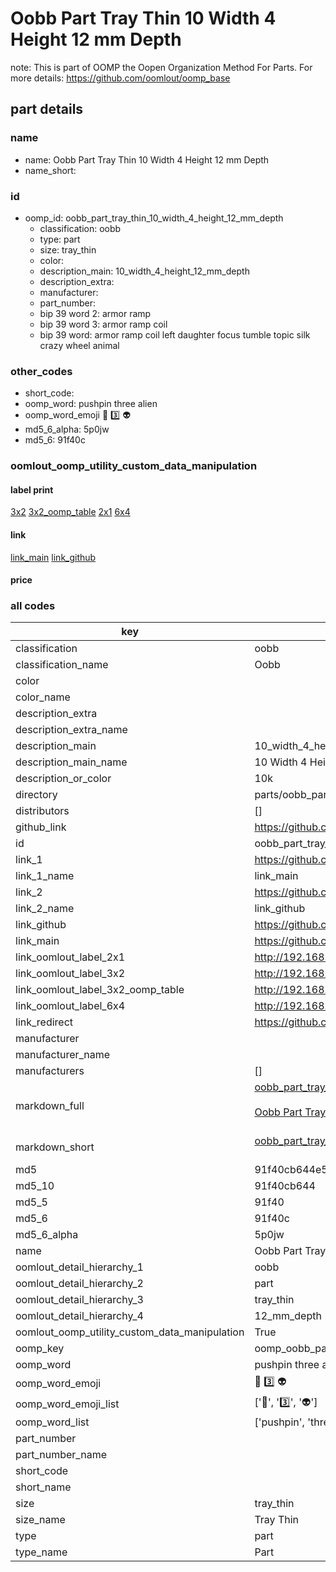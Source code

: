 # Oobb Part Tray Thin 10 Width 4 Height 12 mm Depth  

note: This is part of OOMP the Oopen Organization Method For Parts. For more details: https://github.com/oomlout/oomp_base

##  part details
  







### name
* name: Oobb Part Tray Thin 10 Width 4 Height 12 mm Depth
* name_short: 
### id
* oomp_id: oobb_part_tray_thin_10_width_4_height_12_mm_depth
  * classification: oobb
  * type: part
  * size: tray_thin
  * color: 
  * description_main: 10_width_4_height_12_mm_depth
  * description_extra: 
  * manufacturer: 
  * part_number: 
  * bip 39 word 2: armor ramp
  * bip 39 word 3: armor ramp coil
  * bip 39 word: armor ramp coil left daughter focus tumble topic silk crazy wheel animal

### other_codes
* short_code: 
* oomp_word: pushpin three alien
* oomp_word_emoji :pushpin: :three: :alien:
* md5_6_alpha: 5p0jw
* md5_6: 91f40c






### oomlout_oomp_utility_custom_data_manipulation
#### label print
[3x2](http://192.168.1.245:1112/?label=oomp%205p0jw)
[3x2_oomp_table](http://192.168.1.108:1112/?label=oomp%205p0jw)
[2x1](http://192.168.1.242:1112/?label=oomp%205p0jw)
[6x4](http://192.168.1.55:1112/?label=oomp%205p0jw)    

#### link

[link_main](https://github.com/oomlout/oomlout_oomp_version_1_messy/tree/main/parts/oobb_part_tray_thin_10_width_4_height_12_mm_depth) [link_github](https://github.com/oomlout/oomlout_oomp_version_1_messy/tree/main/parts/oobb_part_tray_thin_10_width_4_height_12_mm_depth)                             

#### price







### all codes 
| key | value |  
| --- | --- |  
| classification | oobb |  
| classification_name | Oobb |  
| color |  |  
| color_name |  |  
| description_extra |  |  
| description_extra_name |  |  
| description_main | 10_width_4_height_12_mm_depth |  
| description_main_name | 10 Width 4 Height 12 mm Depth |  
| description_or_color | 10k |  
| directory | parts/oobb_part_tray_thin_10_width_4_height_12_mm_depth |  
| distributors | [] |  
| github_link | https://github.com/oomlout/oomlout_oomp_part_src/tree/main/parts/oobb_part_tray_thin_10_width_4_height_12_mm_depth |  
| id | oobb_part_tray_thin_10_width_4_height_12_mm_depth |  
| link_1 | https://github.com/oomlout/oomlout_oomp_version_1_messy/tree/main/parts/oobb_part_tray_thin_10_width_4_height_12_mm_depth |  
| link_1_name | link_main |  
| link_2 | https://github.com/oomlout/oomlout_oomp_version_1_messy/tree/main/parts/oobb_part_tray_thin_10_width_4_height_12_mm_depth |  
| link_2_name | link_github |  
| link_github | https://github.com/oomlout/oomlout_oomp_version_1_messy/tree/main/parts/oobb_part_tray_thin_10_width_4_height_12_mm_depth |  
| link_main | https://github.com/oomlout/oomlout_oomp_version_1_messy/tree/main/parts/oobb_part_tray_thin_10_width_4_height_12_mm_depth |  
| link_oomlout_label_2x1 | http://192.168.1.242:1112/?label=oomp%205p0jw |  
| link_oomlout_label_3x2 | http://192.168.1.245:1112/?label=oomp%205p0jw |  
| link_oomlout_label_3x2_oomp_table | http://192.168.1.108:1112/?label=oomp%205p0jw |  
| link_oomlout_label_6x4 | http://192.168.1.55:1112/?label=oomp%205p0jw |  
| link_redirect | https://github.com/oomlout/oomlout_oomp_version_1_messy/tree/main/parts/oobb_part_tray_thin_10_width_4_height_12_mm_depth |  
| manufacturer |  |  
| manufacturer_name |  |  
| manufacturers | [] |  
| markdown_full | [oobb_part_tray_thin_10_width_4_height_12_mm_depth](none)<br>[](none)<br>[Oobb Part Tray Thin 10 Width 4 Height 12 Mm Depth](none)<br><br> |  
| markdown_short | [oobb_part_tray_thin_10_width_4_height_12_mm_depth](none)<br><br> |  
| md5 | 91f40cb644e51d49689be7f25aac585f |  
| md5_10 | 91f40cb644 |  
| md5_5 | 91f40 |  
| md5_6 | 91f40c |  
| md5_6_alpha | 5p0jw |  
| name | Oobb Part Tray Thin 10 Width 4 Height 12 mm Depth |  
| oomlout_detail_hierarchy_1 | oobb |  
| oomlout_detail_hierarchy_2 | part |  
| oomlout_detail_hierarchy_3 | tray_thin |  
| oomlout_detail_hierarchy_4 | 12_mm_depth |  
| oomlout_oomp_utility_custom_data_manipulation | True |  
| oomp_key | oomp_oobb_part_tray_thin_10_width_4_height_12_mm_depth |  
| oomp_word | pushpin three alien |  
| oomp_word_emoji | :pushpin: :three: :alien: |  
| oomp_word_emoji_list | [':pushpin:', ':three:', ':alien:'] |  
| oomp_word_list | ['pushpin', 'three', 'alien'] |  
| part_number |  |  
| part_number_name |  |  
| short_code |  |  
| short_name |  |  
| size | tray_thin |  
| size_name | Tray Thin |  
| type | part |  
| type_name | Part |  
